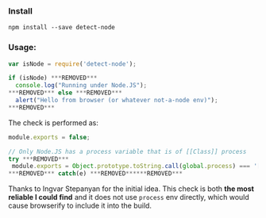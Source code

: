 ### Install

```shell
npm install --save detect-node
```

### Usage:

```js
var isNode = require('detect-node');

if (isNode) ***REMOVED***
  console.log("Running under Node.JS");
***REMOVED*** else ***REMOVED***
  alert("Hello from browser (or whatever not-a-node env)");
***REMOVED***
```

The check is performed as:
```js
module.exports = false;

// Only Node.JS has a process variable that is of [[Class]] process
try ***REMOVED***
 module.exports = Object.prototype.toString.call(global.process) === '[object process]' 
***REMOVED*** catch(e) ***REMOVED******REMOVED***

```

Thanks to Ingvar Stepanyan for the initial idea. This check is both **the most reliable I could find** and it does not use `process` env directly, which would cause browserify to include it into the build.
